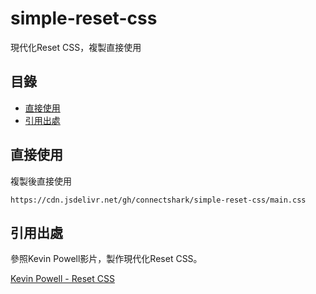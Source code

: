 # simple-reset-css

現代化Reset CSS，複製直接使用

## 目錄

- [直接使用](#直接使用)
- [引用出處](#引用出處)
## 直接使用
複製後直接使用
```
https://cdn.jsdelivr.net/gh/connectshark/simple-reset-css/main.css
```

## 引用出處
參照Kevin Powell影片，製作現代化Reset CSS。


[Kevin Powell - Reset CSS](https://youtu.be/cCAtD_BAHNw?si=Y3f-J13cxVQTxyvE)